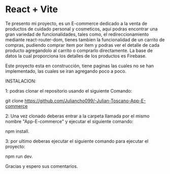 # React + Vite

Te presento mi proyecto, es un E-commerce dedicado a la venta de productos de cuidado personal y cosmeticos, aqui podras encontrar una gran variedad de funcionalidades, tales como, el redireccionamiento mediante react-router-dom, tienes tambien la funcionalidad de un carrito de compras, pudiendo comprar item por item y podras ver el detalle de cada producto agregandolo al carrito o comprarlo directamente. La base de datos la cual proporciona los detalles de los productos es Firebase.

Este proyecto esta en construcción, tiene paginas las cuales no se han implementado, las cuales  se iran agregando poco a poco.

INSTALACION: 

1: podras clonar el repositorio usando el siguiente Comando:

git clone https://github.com/Juliancho099/-Julian-Toscano-App-E-commerce

2: Una vez clonado deberas entrar a la carpeta llamada por el mismo nombre "App-E-commerce" y ejecutar el siguiente comando:

npm install.

3: por ultimo deberas ejecutar el siguiente comando para ejecutar el proyecto:

npm run dev.

Gracias y espero sus comentarios.